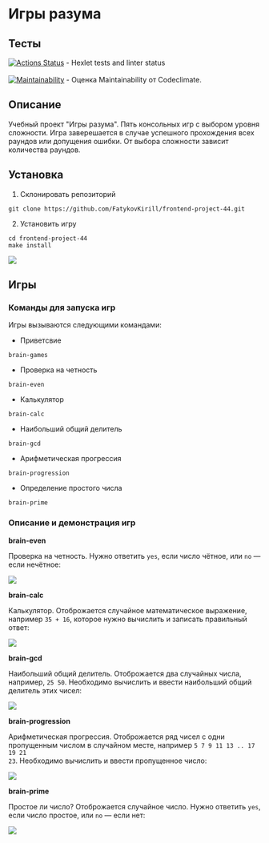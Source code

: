 # Игры разума
## Тесты

[![Actions Status](https://github.com/FatykovKirill/frontend-project-44/workflows/hexlet-check/badge.svg)](https://github.com/FatykovKirill/frontend-project-44/actions) - Hexlet tests and linter status
<br><br>
[![Maintainability](https://api.codeclimate.com/v1/badges/0302bf0df204775a53e4/maintainability)](https://codeclimate.com/github/FatykovKirill/frontend-project-44/maintainability) - Оценка Maintainability от Codeclimate.

## Описание
Учебный проект "Игры разума". Пять консольных игр с выбором уровня сложности. Игра заверешается в случае успешного прохождения всех раундов или допущения ошибки. От выбора сложности зависит количества раундов. 

## Установка
1. Склонировать репозиторий
```
git clone https://github.com/FatykovKirill/frontend-project-44.git
```
2. Установить игру
```
cd frontend-project-44
make install
```
<a href='https://asciinema.org/a/UzS9MYthPcTOumqmtaSzGty2W'><img src='https://asciinema.org/a/UzS9MYthPcTOumqmtaSzGty2W.png'></a>

## Игры
### Команды для запуска игр
Игры вызываются следующими командами:
- Приветсвие 
```
brain-games
```
- Проверка на четность
```
brain-even
```
- Калькулятор
```
brain-calc
```
- Наибольший общий делитель
```
brain-gcd
```
- Арифметическая прогрессия
```
brain-progression
```
- Определение простого числа
```
brain-prime
```
### Описание и демонстрация игр

__brain-even__

Проверка на четность. Нужно ответить <code>yes</code>, если число чётное, или <code>no</code> — если нечётное:

<a href='https://asciinema.org/a/acq7TQVw2EzlqYd199RwcAmdS'><img src='https://asciinema.org/a/acq7TQVw2EzlqYd199RwcAmdS.png'></a>

__brain-calc__

Калькулятор. Отоброжается случайное математическое выражение, например <code>35 + 16</code>, которое нужно вычислить и записать правильный ответ:

<a href='https://asciinema.org/a/U9lJ4gwvWNR6p3JWVFFK8ptSD'><img src='https://asciinema.org/a/U9lJ4gwvWNR6p3JWVFFK8ptSD.png'></a>

__brain-gcd__

Наибольший общий делитель. Отоброжается два случайных числа, например, <code>25 50</code>. Необходимо вычислить и ввести наибольший общий делитель этих чисел:

<a href='https://asciinema.org/a/J3QnlXMYIH291STSrzS3aOW7Y'><img src='https://asciinema.org/a/J3QnlXMYIH291STSrzS3aOW7Y.png'></a>

__brain-progression__

Арифметическая прогрессия. Отоброжается ряд чисел с одни пропущенным числом в случайном месте, например <code>5 7 9 11 13 .. 17 19 21 23</code>. Необходимо вычислить и ввести пропущенное число:

<a href='https://asciinema.org/a/0cwjPzojd18QND1P1wu7Cqi70'><img src='https://asciinema.org/a/0cwjPzojd18QND1P1wu7Cqi70.png'></a>

__brain-prime__

Простое ли число? Отоброжается случайное число. Нужно ответить <code>yes</code>, если число простое, или <code>no</code> — если нет:

<a href='https://asciinema.org/a/Xgital9LDwwTu5PK0CHqLRMd2'><img src='https://asciinema.org/a/Xgital9LDwwTu5PK0CHqLRMd2.png'></a>
